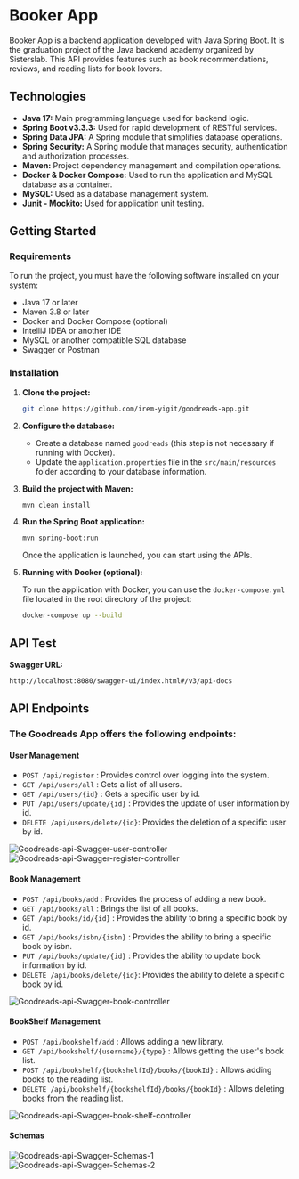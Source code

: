 # Booker App

Booker App is a backend application developed with Java Spring Boot. It is the graduation project of the Java backend academy organized by Sisterslab. This API provides features such as book recommendations, reviews, and reading lists for book lovers.


## Technologies 

- **Java 17:** Main programming language used for backend logic.
- **Spring Boot v3.3.3:** Used for rapid development of RESTful services.
- **Spring Data JPA:** A Spring module that simplifies database operations.
- **Spring Security:** A Spring module that manages security, authentication and authorization processes.
- **Maven:** Project dependency management and compilation operations.
- **Docker & Docker Compose:** Used to run the application and MySQL database as a container.
- **MySQL:** Used as a database management system.
- **Junit - Mockito:** Used for application unit testing.


## Getting Started

### Requirements

To run the project, you must have the following software installed on your system:

- Java 17 or later
- Maven 3.8 or later
- Docker and Docker Compose (optional)
- IntelliJ IDEA or another IDE
- MySQL or another compatible SQL database
- Swagger or Postman

### Installation

1. **Clone the project:**

   ```bash
   git clone https://github.com/irem-yigit/goodreads-app.git
   ```

2. **Configure the database:**

    - Create a database named `goodreads` (this step is not necessary if running with Docker).
    - Update the `application.properties` file in the `src/main/resources` folder according to your database information.
    
3. **Build the project with Maven:**

   ```bash
   mvn clean install
   ```

4. **Run the Spring Boot application:**

   ```bash
   mvn spring-boot:run
   ```

   Once the application is launched, you can start using the APIs.

5. **Running with Docker (optional):**

   To run the application with Docker, you can use the `docker-compose.yml` file located in the root directory of the project:

   ```bash
   docker-compose up --build
   ```
   
## API Test

   **Swagger URL:**

   ```bash
   http://localhost:8080/swagger-ui/index.html#/v3/api-docs
   ```

## API Endpoints

### The Goodreads App offers the following endpoints:

#### User Management

- `POST /api/register`           : Provides control over logging into the system.
- `GET /api/users/all`           : Gets a list of all users.
- `GET /api/users/{id}`          : Gets a specific user by id.
- `PUT /api/users/update/{id}`   : Provides the update of user information by id.
- `DELETE /api/users/delete/{id}`: Provides the deletion of a specific user by id.

![Goodreads-api-Swagger-user-controller](https://github.com/user-attachments/assets/06b07f6c-f03c-4ab5-843c-af321b29dbc6)
![Goodreads-api-Swagger-register-controller](https://github.com/user-attachments/assets/416757c0-3c83-464b-82cf-a55a64872450)

#### Book Management

- `POST /api/books/add`          : Provides the process of adding a new book.
- `GET /api/books/all`           : Brings the list of all books.
- `GET /api/books/id/{id}`       : Provides the ability to bring a specific book by id.
- `GET /api/books/isbn/{isbn}`   : Provides the ability to bring a specific book by isbn.
- `PUT /api/books/update/{id}`   : Provides the ability to update book information by id.
- `DELETE /api/books/delete/{id}`: Provides the ability to delete a specific book by id.
  
![Goodreads-api-Swagger-book-controller](https://github.com/user-attachments/assets/febb025b-06d3-45ed-8670-f00a357706a4)

#### BookShelf Management

- `POST /api/bookshelf/add`                             : Allows adding a new library.
- `GET /api/bookshelf/{username}/{type}`                       : Allows getting the user's book list.
- `POST /api/bookshelf/{bookshelfId}/books/{bookId}`    : Allows adding books to the reading list.
- `DELETE /api/bookshelf/{bookshelfId}/books/{bookId}`  : Allows deleting books from the reading list.

![Goodreads-api-Swagger-book-shelf-controller](https://github.com/user-attachments/assets/16c909a0-8178-4392-9cba-e4eb3fb4a039)

#### Schemas

![Goodreads-api-Swagger-Schemas-1](https://github.com/user-attachments/assets/6385ea7c-a861-4c3a-9070-fd264057ceed)
![Goodreads-api-Swagger-Schemas-2](https://github.com/user-attachments/assets/3a289396-6ee5-4ed9-a039-f6e936261d82)

